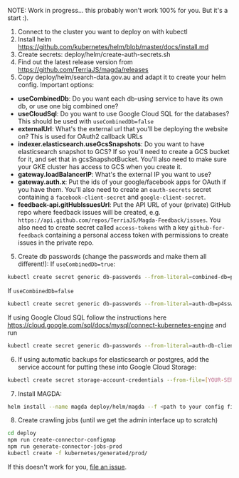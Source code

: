 NOTE: Work in progress... this probably won't work 100% for you. But it's a start :).

1. Connect to the cluster you want to deploy on with kubectl
2. Install helm https://github.com/kubernetes/helm/blob/master/docs/install.md
3. Create secrets: deploy/helm/create-auth-secrets.sh
4. Find out the latest release version from https://github.com/TerriaJS/magda/releases
5. Copy deploy/helm/search-data.gov.au and adapt it to create your helm config. Important options:
  - **useCombinedDb**: Do you want each db-using service to have its own db, or use one big combined one?
  - **useCloudSql**: Do you want to use Google Cloud SQL for the databases? This should be used with `useCombinedDb=false`
  - **externalUrl**: What's the external url that you'll be deploying the website on? This is used for OAuth2 callback URLs
  - **indexer.elasticsearch.useGcsSnapshots**: Do you want to have elasticsearch snapshot to GCS? If so you'll need to create a GCS bucket for it, and set that in gcsSnapshotBucket. You'll also need to make sure your GKE cluster has access to GCS when you create it.
  - **gateway.loadBalancerIP**: What's the external IP you want to use?
  - **gateway.auth.x**: Put the ids of your google/facebook apps for OAuth if you have them. You'll also need to create an `oauth-secrets` secret containing a `facebook-client-secret` and `google-client-secret`.
  - **feedback-api.gitHubIssuesUrl**: Put the API URL of your (private) GitHub repo where feedback issues will be created, e.g. `https://api.github.com/repos/TerriaJS/Magda-Feedback/issues`. You also need to create secret called `access-tokens` with a key `github-for-feedback` containing a personal access token with permissions to create issues in the private repo.

5. Create db passwords (change the passwords and make them all different!):
If `useCombinedDb=true`:
```bash
kubectl create secret generic db-passwords --from-literal=combined-db=p4ssw0rd --from-literal=combined-db-client=p4ssw0rd --from-literal=auth-db-client=p4ssw0rd --from-literal=discussions-db-client=p4ssw0rd --from-literal=session-store-client=p4ssw0rd --from-literal=registry-datastore-client=p4ssw0rd --from-literal=elasticsearch=p4ssw0rd
```
If `useCombinedDb=false`
```bash
kubectl create secret generic db-passwords --from-literal=auth-db=p4ssw0rd --from-literal=discussions-db=p4ssw0rd --from-literal=session-store=p4ssw0rd  --from-literal=registry-datastore=p4ssw0rd --from-literal=auth-db-client=p4ssw0rd --from-literal=discussions-db-client=p4ssw0rd --from-literal=session-store-client=p4ssw0rd --from-literal=registry-datastore-client=p4ssw0rd --from-literal=elasticsearch=p4ssw0rd
```
If using Google Cloud SQL follow the instructions here https://cloud.google.com/sql/docs/mysql/connect-kubernetes-engine and run
```bash
kubectl create secret generic db-passwords --from-literal=auth-db-client=p4ssw0rd --from-literal=session-store-client=p4ssw0rd --from-literal=registry-datastore-client=p4ssw0rd --from-literal=elasticsearch=p4ssw0rd
```

6. If using automatic backups for elasticsearch or postgres, add the service account for putting these into Google Cloud Storage:
```bash
kubectl create secret storage-account-credentials --from-file=[YOUR-SERVICE-ACCOUNT-JSON]
```

7. Install MAGDA:
```bash
helm install --name magda deploy/helm/magda --f <path to your config file>
```
8. Create crawling jobs (until we get the admin interface up to scratch)
```bash
cd deploy
npm run create-connector-configmap
npm run generate-connector-jobs-prod
kubectl create -f kubernetes/generated/prod/
```

If this doesn't work for you, [file an issue](https://github.com/TerriaJS/magda/issues).
